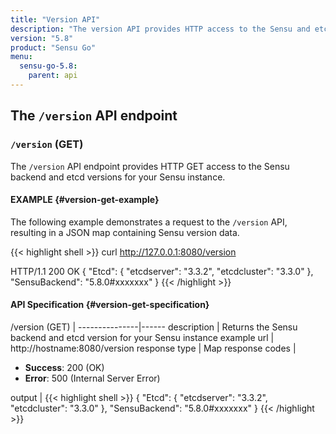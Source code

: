 ```yaml
---
title: "Version API"
description: "The version API provides HTTP access to the Sensu and etcd versions. Here’s a reference for the version API in Sensu Go, including examples for returning version information about your Sensu instance. Read on for the full reference."
version: "5.8"
product: "Sensu Go"
menu:
  sensu-go-5.8:
    parent: api
---
```


## The `/version` API endpoint

### `/version` (GET)

The `/version` API endpoint provides HTTP GET access to the Sensu backend and etcd versions for your Sensu instance.

#### EXAMPLE {#version-get-example}

The following example demonstrates a request to the `/version` API, resulting in
a JSON map containing Sensu version data.

{{< highlight shell >}}
curl http://127.0.0.1:8080/version

HTTP/1.1 200 OK
{
  "Etcd": {
    "etcdserver": "3.3.2",
    "etcdcluster": "3.3.0"
  },
  "SensuBackend": "5.8.0#xxxxxxx"
}
{{< /highlight >}}

#### API Specification {#version-get-specification}

/version (GET)  | 
---------------|------
description    | Returns the Sensu backend and etcd version for your Sensu instance
example url    | http://hostname:8080/version
response type  | Map
response codes | <ul><li>**Success**: 200 (OK)</li><li>**Error**: 500 (Internal Server Error)</li></ul>
output         | {{< highlight shell >}}
{
  "Etcd": {
    "etcdserver": "3.3.2",
    "etcdcluster": "3.3.0"
  },
  "SensuBackend": "5.8.0#xxxxxxx"
}
{{< /highlight >}}
